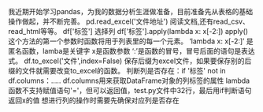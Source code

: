我近期开始学习pandas，为我的数据分析生涯做准备，目前准备先从表格的基础操作做起，并不断完善。
pd.read_excel('文件地址') 阅读文档,还有read_csv、read_html等等。
df['标签'] 选择列
df['标签'].apply(lambda x: x[-2:])
apply() 这个方法的第一个参数时函数将用于列表里的每一个元素。 ‘lambda x: x[-2:]’ 是匿名函数，lamba是关键字 x是函数参数 ‘:’是函数的冒号，冒号后面的语句是表达式。
df.to_excel('文件',index=False) 保存后缀为excel文件，如果要保存别的后缀的文件就需要改变to_excel的函数。
判断列是否存在：if '标签' not in df.columns：..... df.columns用来获取DataFrame对象的列标签的属性
lambda函数不支持赋值语句'='，但可以返回值，test.py文件中32行，最后用if判断语句返回x的值
想进行列的操作时需要先确保对应列是否存在
